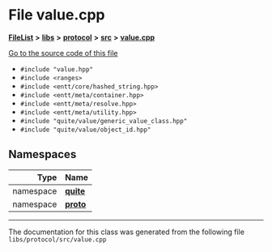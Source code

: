 

# File value.cpp



[**FileList**](files.md) **>** [**libs**](dir_6719ab1f1f7655efc2fa43f7eb574fd1.md) **>** [**protocol**](dir_256d27db1e44b9b04d67f4c92d3fc698.md) **>** [**src**](dir_62c749a433f68b441b7c0425b5469d66.md) **>** [**value.cpp**](value_8cpp.md)

[Go to the source code of this file](value_8cpp_source.md)



* `#include "value.hpp"`
* `#include <ranges>`
* `#include <entt/core/hashed_string.hpp>`
* `#include <entt/meta/container.hpp>`
* `#include <entt/meta/resolve.hpp>`
* `#include <entt/meta/utility.hpp>`
* `#include "quite/value/generic_value_class.hpp"`
* `#include "quite/value/object_id.hpp"`













## Namespaces

| Type | Name |
| ---: | :--- |
| namespace | [**quite**](namespacequite.md) <br> |
| namespace | [**proto**](namespacequite_1_1proto.md) <br> |





















































------------------------------
The documentation for this class was generated from the following file `libs/protocol/src/value.cpp`


